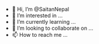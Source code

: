 - 👋 Hi, I’m @SaitanNepal
- 👀 I’m interested in ...
- 🌱 I’m currently learning ...
- 💞️ I’m looking to collaborate on ...
- 📫 How to reach me ...

<!---
SaitanNepal/SaitanNepal is a ✨ special ✨ repository because its `README.md` (this file) appears on your GitHub profile.
You can click the Preview link to take a look at your changes.
--->
